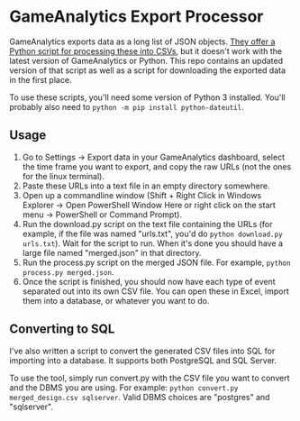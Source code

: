 # GameAnalytics Export Processor

GameAnalytics exports data as a long list of JSON objects. [They offer a Python script for processing these into CSVs](https://gameanalytics.com/docs/item/data-export), but it doesn't work with the latest version of GameAnalytics or Python. This repo contains an updated version of that script as well as a script for downloading the exported data in the first place.

To use these scripts, you'll need some version of Python 3 installed. You'll probably also need to `python -m pip install python-dateutil`.

## Usage

1. Go to Settings -> Export data in your GameAnalytics dashboard, select the time frame you want to export, and copy the raw URLs (not the ones for the linux terminal).
2. Paste these URLs into a text file in an empty directory somewhere.
3. Open up a commandline window (Shift + Right Click in Windows Explorer -> Open PowerShell Window Here or right click on the start menu -> PowerShell or Command Prompt).
4. Run the download.py script on the text file containing the URLs (for example, if the file was named "urls.txt", you'd do `python download.py urls.txt`). Wait for the script to run. When it's done you should have a large file named "merged.json" in that directory.
5. Run the process.py script on the merged JSON file. For example, `python process.py merged.json`.
6. Once the script is finished, you should now have each type of event separated out into its own CSV file. You can open these in Excel, import them into a database, or whatever you want to do.

## Converting to SQL

I've also written a script to convert the generated CSV files into SQL for importing into a database. It supports both PostgreSQL and SQL Server.

To use the tool, simply run convert.py with the CSV file you want to convert and the DBMS you are using. For example: `python convert.py merged_design.csv sqlserver`. Valid DBMS choices are "postgres" and "sqlserver".